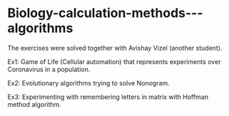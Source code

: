 # Biology-calculation-methods---algorithms
The exercises were solved together with Avishay Vizel (another student).

Ex1: Game of Life (Cellular automation) that represents experiments over Coronavirus in a population.

Ex2: Evolutionary algorithms trying to solve Nonogram.

Ex3: Experimenting with remembering letters in matrix with Hoffman method algorithm.
